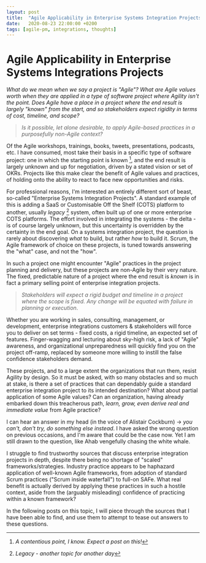 ```yaml
---
layout: post
title:  "Agile Applicability in Enterprise Systems Integration Projects"
date:   2020-08-23 22:00:00 +0200
tags: [agile-pm, integrations, thoughts]
---
```


# Agile Applicability in Enterprise Systems Integrations Projects

*What do we mean when we say a project is "Agile"? What are Agile values worth when they are applied in a type of software project where Agility isn't the point. Does Agile have a place in a project where the end result is largely "known" from the start, and so stakeholders expect rigidity in terms of cost, timeline, and scope?*

> *Is it possible, let alone desirable, to apply Agile-based practices in a purposefully non-Agile context?*

Of the Agile workshops, trainings, books, tweets, presentations, podcasts, etc. I have consumed, most take their basis in a specific type of software project: one in which the starting point is known [^1], and the end result is largely unknown and up for negotiation, driven by a stated vision or set of OKRs. Projects like this make clear the benefit of Agile values and practices, of holding onto the ability to react to face new opportunities and risks.

For professional reasons, I'm interested an entirely different sort of beast, so-called "Enterprise Systems Integration Projects". A standard example of this is adding a SaaS or Customisable Off the Shelf (COTS) platform to another, usually *legacy* [^2] system, often built up of one or more enterprise COTS platforms. The effort involved in integrating the systems - the delta - is of course largely unknown, but this uncertainty is overridden by the certainty in the end goal. On a systems integration project, the question is rarely about discovering *what* to build, but rather *how* to build it. Scrum, the Agile framework of choice on these projects, is tuned towards answering the "what" case, and not the "how".

In such a project one might encounter "Agile" practices in the project planning and delivery, but these projects are non-Agile by their very nature. The fixed, predictable nature of a project where the end result is *known* is in fact a primary selling point of enterprise integration projects. 

> *Stakeholders will expect a rigid budget and timeline in a project where the scope is fixed. Any change will be equated with failure in planning or execution*.

Whether you are working in sales, consulting, management, or development, enterprise integrations customers & stakeholders will force you to deliver on set terms - fixed costs, a rigid timeline, an expected set of features. Finger-wagging and lecturing about sky-high risk, a lack of "Agile" awareness, and organizational unpreparedness will quickly find you on the project off-ramp, replaced by someone more willing to instill the false confidence stakeholders demand. 

These projects, and to a large extent the organizations that run them, resist Agility by design. So it must be asked, with so many obstacles and so much at stake, is there a set of practices that can dependably guide a standard enterprise integration project to its intended destination? What about partial application of some Agile values? Can an organization, having already embarked down this treacherous path, *learn, grow, even derive real and immediate value* from Agile practice?

I can hear an answer in my head (in the voice of Alistair Cockburn) → *you can't, don't try, do something else instead*. I have asked the wrong question on previous occasions, and I'm aware that could be the case now. Yet I am still drawn to the question, like Ahab vengefully chasing the white whale. 

I struggle to find trustworthy sources that discuss enterprise integration projects in depth, despite there being no shortage of "scaled" frameworks/strategies. Industry practice appears to be haphazard application of well-known Agile frameworks, from adoption of standard Scrum practices ("Scrum inside waterfall") to full-on SAFe. What real benefit is actually derived by applying these practices in such a hostile context, aside from the (arguably misleading) confidence of practicing within a known framework?

In the following posts on this topic, I will piece through the sources that I have been able to find, and use them to attempt to tease out answers to these questions.

[^1]: *A contentious point, I know. Expect a post on this!*

[^2]: *Legacy - another topic for another day*